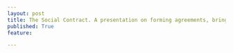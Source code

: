 ```yaml
---
layout: post
title: The Social Contract. A presentation on forming agreements, bringing change and allowing for failure.
published: True
feature: 

---
```


